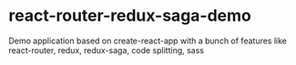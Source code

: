 # react-router-redux-saga-demo
Demo application based on create-react-app with a bunch of features like react-router, redux, redux-saga, code splitting, sass
